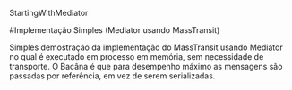 StartingWithMediator

#Implementação Simples (Mediator usando MassTransit)

Simples demostração da implementação do MassTransit usando Mediator no qual é executado em processo em memória, sem necessidade de transporte. 
O Bacâna é que para desempenho máximo as mensagens são passadas por referência, em vez de serem serializadas.

